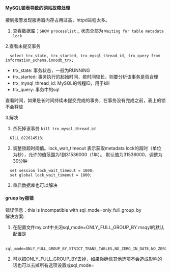 #### MySQL锁表导致的网站故障处理
接到报警发现服务器内存占用过高，httpd进程太多。
1. 查看数据库：`SHOW processlist;`, 状态全部为 `Waiting for table metadata lock`

2.查看未提交事务
```
  select trx_state, trx_started, trx_mysql_thread_id, trx_query from information_schema.innodb_trx;
```
- trx_state: 事务状态，一般为RUNNING
- trx_started: 事务执行的起始时间，若时间较长，则要分析该事务是否合理
- trx_mysql_thread_id: MySQL的线程ID，用于kill
- trx_query: 事务中的sql

 查看时间，如果是长时间持续未提交完成的事务，在事务没有完成之前，表上的锁不会释放

3.解决
1. 杀死掉该事务  `kill trx_mysql_thread_id`
```
  KILL 822614518;
```
2. 调整锁超时阈值。lock_wait_timeout 表示获取metadata lock的超时（单位为秒），允许的值范围为1到31536000（1年）。 默认值为31536000，调整为30分钟
```
  set session lock_wait_timeout = 1800;
  set global lock_wait_timeout = 1800;
```
3. 重启数据库也可以解决



#### gruop by报错
错误信息：this is incompatible with sql_mode=only_full_group_by  
解决方案:
  1. 在配置文件my.cnf中关闭sql_mode=ONLY_FULL_GROUP_BY
msqyl的默认配置是
```
  sql_mode=ONLY_FULL_GROUP_BY,STRICT_TRANS_TABLES,NO_ZERO_IN_DATE,NO_ZERO_DATE,ERROR_FOR_DIVISION_BY_ZERO,NO_AUTO_CREATE_USER,NO_ENGINE_SUBSTITUTION。
```
  2. 可以把ONLY_FULL_GROUP_BY去掉，如果你确信其他选项不会造成影响的话也可以去掉所有选项设置成sql_mode=
